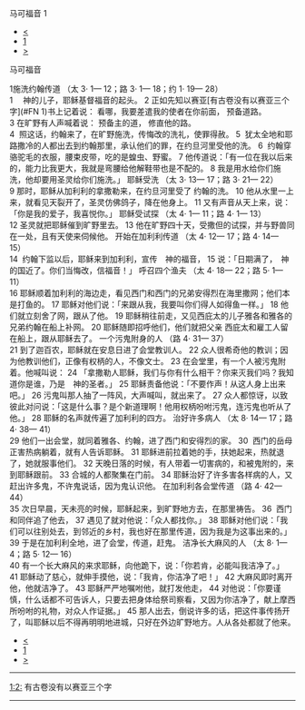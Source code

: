 ﻿





 马可福音 1




* [<](bible/MAT28.md)
* [1](bible/MRK.md)
* [>](bible/MRK02.md)



马可福音 
 
1施洗约翰传道 （太
3·
1—
12；路
3·
1—
18；约
1·
19—
28）  
1 　神的儿子，耶稣基督福音的起头。 
2 正如先知以赛亚[有古卷没有以赛亚三个字](#FN
1)书上记着说： 看哪，我要差遣我的使者在你前面， 预备道路。  
3 在旷野有人声喊着说： 预备主的道， 修直他的路。  
4  照这话，约翰来了，在旷野施洗，传悔改的洗礼，使罪得赦。 
5  犹太全地和耶路撒冷的人都出去到约翰那里，承认他们的罪，在约旦河里受他的洗。 
6  约翰穿骆驼毛的衣服，腰束皮带，吃的是蝗虫、野蜜。 
7 他传道说：「有一位在我以后来的，能力比我更大，我就是弯腰给他解鞋带也是不配的。 
8 我是用水给你们施洗，他却要用圣灵给你们施洗。」 耶稣受洗 （太
3·
13—
17；路
3·
21—
22）  
9 那时，耶稣从加利利的拿撒勒来，在约旦河里受了 约翰的洗。 
10 他从水里一上来，就看见天裂开了，圣灵仿佛鸽子，降在他身上。 
11 又有声音从天上来，说：「你是我的爱子，我喜悦你。」 耶稣受试探 （太
4·
1—
11；路
4·
1—
13）  
12 圣灵就把耶稣催到旷野里去。 
13 他在旷野四十天，受撒但的试探，并与野兽同在一处，且有天使来伺候他。 开始在加利利传道 （太
4·
12—
17；路
4·
14—
15）  
14  约翰下监以后，耶稣来到加利利，宣传　神的福音， 
15 说：「日期满了，　神的国近了。你们当悔改，信福音！」 呼召四个渔夫 （太
4·
18—
22；路
5·
1—
11）  
16 耶稣顺着加利利的海边走，看见西门和西门的兄弟安得烈在海里撒网；他们本是打鱼的。 
17 耶稣对他们说：「来跟从我，我要叫你们得人如得鱼一样。」 
18 他们就立刻舍了网，跟从了他。 
19 耶稣稍往前走，又见西庇太的儿子雅各和雅各的兄弟约翰在船上补网。 
20 耶稣随即招呼他们，他们就把父亲 西庇太和雇工人留在船上，跟从耶稣去了。 一个污鬼附身的人 （路
4·
31—
37）  
21 到了迦百农，耶稣就在安息日进了会堂教训人。 
22 众人很希奇他的教训；因为他教训他们，正像有权柄的人，不像文士。 
23 在会堂里，有一个人被污鬼附着。他喊叫说： 
24 「拿撒勒人耶稣，我们与你有什么相干？你来灭我们吗？我知道你是谁，乃是　神的圣者。」 
25 耶稣责备他说：「不要作声！从这人身上出来吧。」 
26 污鬼叫那人抽了一阵风，大声喊叫，就出来了。 
27 众人都惊讶，以致彼此对问说：「这是什么事？是个新道理啊！他用权柄吩咐污鬼，连污鬼也听从了他。」 
28 耶稣的名声就传遍了加利利的四方。 治好许多病人 （太
8·
14—
17；路
4·
38—
41）  
29 他们一出会堂，就同着雅各、约翰，进了西门和安得烈的家。 
30  西门的岳母正害热病躺着，就有人告诉耶稣。 
31 耶稣进前拉着她的手，扶她起来，热就退了，她就服事他们。 
32 天晚日落的时候，有人带着一切害病的，和被鬼附的，来到耶稣跟前。 
33 合城的人都聚集在门前。 
34 耶稣治好了许多害各样病的人，又赶出许多鬼，不许鬼说话，因为鬼认识他。 在加利利各会堂传道 （路
4·
42—
44）  
35 次日早晨，天未亮的时候，耶稣起来，到旷野地方去，在那里祷告。 
36  西门和同伴追了他去， 
37 遇见了就对他说：「众人都找你。」 
38 耶稣对他们说：「我们可以往别处去，到邻近的乡村，我也好在那里传道，因为我是为这事出来的。」 
39 于是在加利利全地，进了会堂，传道，赶鬼。 洁净长大麻风的人 （太
8·
1—
4；路
5·
12—
16）  
40 有一个长大麻风的来求耶稣，向他跪下，说：「你若肯，必能叫我洁净了。」 
41 耶稣动了慈心，就伸手摸他，说：「我肯，你洁净了吧！」 
42 大麻风即时离开他，他就洁净了。 
43 耶稣严严地嘱咐他，就打发他走， 
44 对他说：「你要谨慎，什么话都不可告诉人，只要去把身体给祭司察看，又因为你洁净了，献上摩西所吩咐的礼物，对众人作证据。」 
45 那人出去，倒说许多的话，把这件事传扬开了，叫耶稣以后不得再明明地进城，只好在外边旷野地方。人从各处都就了他来。 
* [<](bible/MAT28.md)
* [1](bible/MRK.md)
* [>](bible/MRK02.md)





---


[1:2:](#V2)
有古卷没有以赛亚三个字




---









